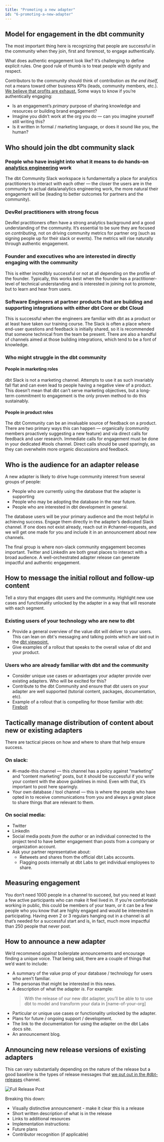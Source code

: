 ```yaml
---
title: "Promoting a new adapter"
id: "6-promoting-a-new-adapter"
---
```


## Model for engagement in the dbt community

The most important thing here is recognizing that people are successful in the community when they join, first and foremost, to engage authentically. 

What does authentic engagement look like? It’s challenging to define explicit rules. One good rule of thumb is to treat people with dignity and respect. 

Contributors to the community should think of contribution *as the end itself,* not a means toward other business KPIs (leads, community members, etc.). [We believe that profits are exhaust.](https://www.getdbt.com/dbt-labs/values/#:~:text=Profits%20are%20exhaust.) Some ways to know if you’re authentically engaging:

- Is an engagement’s *primary* purpose of sharing knowledge and resources or building brand engagement?
- Imagine you didn’t work at the org you do &mdash; can you imagine yourself still writing this?
- Is it written in formal / marketing language, or does it sound like you, the human?

## Who should join the dbt community slack

### People who have insight into what it means to do hands-on [analytics engineering](https://www.getdbt.com/analytics-engineering/) work

The dbt Community Slack workspace is fundamentally a place for analytics practitioners to interact with each other &mdash; the closer the users are in the community to actual data/analytics engineering work, the more natural their engagement will be (leading to better outcomes for partners and the community).

### DevRel practitioners with strong focus

DevRel practitioners often have a strong analytics background and a good understanding of the community. It’s essential to be sure they are focused on *contributing,* not on driving community metrics for partner org (such as signing people up for their slack or events). The metrics will rise naturally through authentic engagement.

### Founder and executives who are interested in directly engaging with the community

This is either incredibly successful or not at all depending on the profile of the founder. Typically, this works best when the founder has a practitioner-level of technical understanding and is interested in joining not to promote, but to learn and hear from users.

### Software Engineers at partner products that are building and supporting integrations with either dbt Core or dbt Cloud

This is successful when the engineers are familiar with dbt as a product or at least have taken our training course. The Slack is often a place where end-user questions and feedback is initially shared, so it is recommended that someone technical from the team be present. There are also a handful of channels aimed at those building integrations, which tend to be a font of knowledge.

### Who might struggle in the dbt community
#### People in marketing roles
dbt Slack is not a marketing channel. Attempts to use it as such invariably fall flat and can even lead to people having a negative view of a product. This doesn’t mean that dbt can’t serve marketing objectives, but a long-term commitment to engagement is the only proven method to do this sustainably.

#### People in product roles
The dbt Community can be an invaluable source of feedback on a product. There are two primary ways this can happen &mdash; organically (community members proactively suggesting a new feature) and via direct calls for feedback and user research. Immediate calls for engagement must be done in your dedicated #tools channel. Direct calls should be used sparingly, as they can overwhelm more organic discussions and feedback.

## Who is the audience for an adapter release

A new adapter is likely to drive huge community interest from several groups of people:
- People who are currently using the database that the adapter is supporting
- People who may be adopting the database in the near future.
- People who are interested in dbt development in general.
    
The database users will be your primary audience and the most helpful in achieving success. Engage them directly in the adapter’s dedicated Slack channel. If one does not exist already, reach out in #channel-requests, and we will get one made for you and include it in an announcement about new channels.
    
The final group is where non-slack community engagement becomes important. Twitter and LinkedIn are both great places to interact with a broad audience. A well-orchestrated adapter release can generate impactful and authentic engagement.
    
## How to message the initial rollout and follow-up content
    
Tell a story that engages dbt users and the community. Highlight new use cases and functionality unlocked by the adapter in a way that will resonate with each segment. 

### Existing users of your technology who are new to dbt
  - Provide a general overview of the value dbt will deliver to your users. This can lean on dbt's messaging and talking points which are laid out in the [dbt viewpoint.](https://docs.getdbt.com/docs/about/viewpoint)
  - Give examples of a rollout that speaks to the overall value of dbt and your product.

### Users who are already familiar with dbt and the community
- Consider unique use cases or advantages your adapter provide over existing adapters. Who will be excited for this?
- Contribute to the dbt Community and ensure that dbt users on your adapter are well supported (tutorial content, packages, documentation, etc).
- Example of a rollout that is compelling for those familiar with dbt: [Firebolt](https://www.linkedin.com/feed/update/urn:li:activity:6879090752459182080/)

## Tactically manage distribution of content about new or existing adapters

There are tactical pieces on how and where to share that help ensure success.

### On slack:
- #i-made-this channel &mdash; this channel has a policy against “marketing” and “content marketing” posts, but it should be successful if you write your content with the above guidelines in mind. Even with that, it’s important to post here sparingly.
- Your own database / tool channel &mdash; this is where the people who have opted in to receive communications from you and always a great place to share things that are relevant to them.

### On social media:
- Twitter
- LinkedIn
- Social media posts *from the author* or an individual connected to the project tend to have better engagement than posts from a company or organization account.
- Ask your partner representative about:
    - Retweets and shares from the official dbt Labs accounts.
    - Flagging posts internally at dbt Labs to get individual employees to share.

## Measuring engagement

You don’t need 1000 people in a channel to succeed, but you need at least a few active participants who can make it feel lived in. If you’re comfortable working in public, this could be members of your team, or it can be a few people who you know that are highly engaged and would be interested in participating. Having even 2 or 3 regulars hanging out in a channel is all that’s needed for a successful start and is, in fact, much more impactful than 250 people that never post.

## How to announce a new adapter

We’d recommend *against* boilerplate announcements and encourage finding a unique voice. That being said, there are a couple of things that we’d want to include:

- A summary of the value prop of your database / technology for users who aren’t familiar.
- The personas that might be interested in this news.
- A description of what the adapter *is*.  For example:
  > With the release of our new dbt adapter, you’ll be able to to use dbt to model and transform your data in [name-of-your-org]
- Particular or unique use cases or functionality unlocked by the adapter.
- Plans for future / ongoing support / development.
- The link to the documentation for using the adapter on the dbt Labs docs site.
- An announcement blog.

## Announcing new release versions of existing adapters

This can vary substantially depending on the nature of the release but a good baseline is the types of release messages that [we put out in the #dbt-releases](https://getdbt.slack.com/archives/C37J8BQEL/p1651242161526509) channel.

![Full Release Post](/img/adapter-guide/0-full-release-notes.png)

Breaking this down:

- Visually distinctive announcement - make it clear this is a release
    <Lightbox src="/img/adapter-guide/1-announcement.png" title="title"/>
- Short written description of what is in the release
    <Lightbox src="/img/adapter-guide/2-short-description.png" title="description"/>
- Links to additional resources
   <Lightbox src="/img/adapter-guide/3-additional-resources.png" title="more resources"/>
- Implementation instructions:
    <Lightbox src="/img/adapter-guide/4-installation.png" title="more installation"/>
- Future plans
    <Lightbox src="/img/adapter-guide/5-coming-up.png" title="coming soon"/>
- Contributor recognition (if applicable)
    <Lightbox src="/img/adapter-guide/6-thank-contribs.png" title="thank yous"/>
